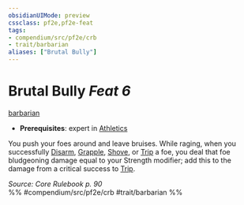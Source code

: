 ```yaml
---
obsidianUIMode: preview
cssclass: pf2e,pf2e-feat
tags:
- compendium/src/pf2e/crb
- trait/barbarian
aliases: ["Brutal Bully"]
---
```

# Brutal Bully  *Feat 6*  
[barbarian](rules/traits/barbarian.md "Barbarian Class Trait")  

- **Prerequisites**: expert in [Athletics](compendium/skills.md#Athletics)

You push your foes around and leave bruises. While raging, when you successfully [Disarm](rules/actions/disarm.md), [Grapple](rules/actions/grapple.md), [Shove](rules/actions/shove.md), or [Trip](rules/actions/trip.md) a foe, you deal that foe bludgeoning damage equal to your Strength modifier; add this to the damage from a critical success to [Trip](rules/actions/trip.md).

*Source: Core Rulebook p. 90*  
%% #compendium/src/pf2e/crb #trait/barbarian %%